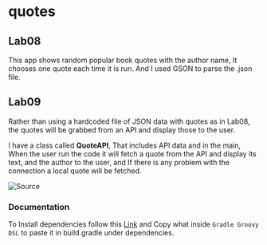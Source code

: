 # quotes

## Lab08

This app shows random popular book quotes with the author name,
It chooses one quote each time it is run.
And I used GSON to parse the .json file. 

## Lab09
Rather than using a hardcoded file of JSON data with quotes as in Lab08,
the quotes will be grabbed from an API and display those to the user.

I have a class called **QuoteAPI**, That includes API data
and in the main,
When the user run the code it will fetch a quote from the API and display its text, and the author to the user,
and If there is any problem with the connection a local quote will be fetched.

![Source](https://stackoverflow.com/questions/3869372/java-io-ioexception-server-returned-http-response-code-403-for-url)


### Documentation
To Install dependencies follow this [Link](https://search.maven.org/artifact/com.google.code.gson/gson/2.8.7/jar)
and Copy what inside `Gradle Groovy DSL` to paste it in build.gradle under dependencies.

